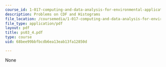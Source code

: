 ```yaml
---
course_id: 1-017-computing-and-data-analysis-for-environmental-applications-fall-2003
description: Problems on CDF and Histograms
file_location: /coursemedia/1-017-computing-and-data-analysis-for-environmental-applications-fall-2003/68bee99bbfbcdb6ea13eab13fa12850d_ps03_4.pdf
file_type: application/pdf
layout: pdf
title: ps03_4.pdf
type: course
uid: 68bee99bbfbcdb6ea13eab13fa12850d

---
```

None